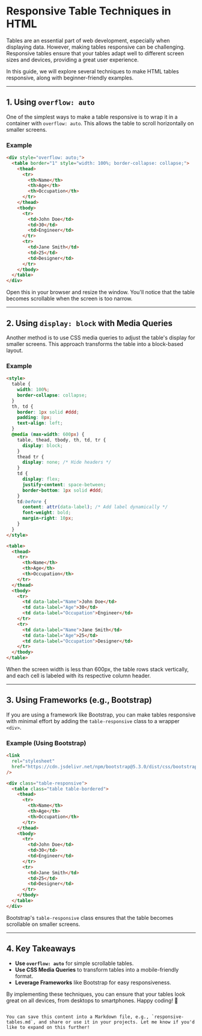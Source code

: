 
# Responsive Table Techniques in HTML

Tables are an essential part of web development, especially when displaying data. However, making tables responsive can be challenging. Responsive tables ensure that your tables adapt well to different screen sizes and devices, providing a great user experience.

In this guide, we will explore several techniques to make HTML tables responsive, along with beginner-friendly examples.

---

## 1. Using `overflow: auto`

One of the simplest ways to make a table responsive is to wrap it in a container with `overflow: auto`. This allows the table to scroll horizontally on smaller screens.

### Example

```html
<div style="overflow: auto;">
  <table border="1" style="width: 100%; border-collapse: collapse;">
    <thead>
      <tr>
        <th>Name</th>
        <th>Age</th>
        <th>Occupation</th>
      </tr>
    </thead>
    <tbody>
      <tr>
        <td>John Doe</td>
        <td>30</td>
        <td>Engineer</td>
      </tr>
      <tr>
        <td>Jane Smith</td>
        <td>25</td>
        <td>Designer</td>
      </tr>
    </tbody>
  </table>
</div>
```

Open this in your browser and resize the window. You'll notice that the table becomes scrollable when the screen is too narrow.

---

## 2. Using `display: block` with Media Queries

Another method is to use CSS media queries to adjust the table's display for smaller screens. This approach transforms the table into a block-based layout.

### Example

```html
<style>
  table {
    width: 100%;
    border-collapse: collapse;
  }
  th, td {
    border: 1px solid #ddd;
    padding: 8px;
    text-align: left;
  }
  @media (max-width: 600px) {
    table, thead, tbody, th, td, tr {
      display: block;
    }
    thead tr {
      display: none; /* Hide headers */
    }
    td {
      display: flex;
      justify-content: space-between;
      border-bottom: 1px solid #ddd;
    }
    td:before {
      content: attr(data-label); /* Add label dynamically */
      font-weight: bold;
      margin-right: 10px;
    }
  }
</style>

<table>
  <thead>
    <tr>
      <th>Name</th>
      <th>Age</th>
      <th>Occupation</th>
    </tr>
  </thead>
  <tbody>
    <tr>
      <td data-label="Name">John Doe</td>
      <td data-label="Age">30</td>
      <td data-label="Occupation">Engineer</td>
    </tr>
    <tr>
      <td data-label="Name">Jane Smith</td>
      <td data-label="Age">25</td>
      <td data-label="Occupation">Designer</td>
    </tr>
  </tbody>
</table>
```

When the screen width is less than 600px, the table rows stack vertically, and each cell is labeled with its respective column header.

---

## 3. Using Frameworks (e.g., Bootstrap)

If you are using a framework like Bootstrap, you can make tables responsive with minimal effort by adding the `table-responsive` class to a wrapper `<div>`.

### Example (Using Bootstrap)

```html
<link
  rel="stylesheet"
  href="https://cdn.jsdelivr.net/npm/bootstrap@5.3.0/dist/css/bootstrap.min.css"
/>

<div class="table-responsive">
  <table class="table table-bordered">
    <thead>
      <tr>
        <th>Name</th>
        <th>Age</th>
        <th>Occupation</th>
      </tr>
    </thead>
    <tbody>
      <tr>
        <td>John Doe</td>
        <td>30</td>
        <td>Engineer</td>
      </tr>
      <tr>
        <td>Jane Smith</td>
        <td>25</td>
        <td>Designer</td>
      </tr>
    </tbody>
  </table>
</div>
```

Bootstrap's `table-responsive` class ensures that the table becomes scrollable on smaller screens.

---

## 4. Key Takeaways

- **Use `overflow: auto`** for simple scrollable tables.
- **Use CSS Media Queries** to transform tables into a mobile-friendly format.
- **Leverage Frameworks** like Bootstrap for easy responsiveness.

By implementing these techniques, you can ensure that your tables look great on all devices, from desktops to smartphones. Happy coding! 🚀
```

You can save this content into a Markdown file, e.g., `responsive-tables.md`, and share or use it in your projects. Let me know if you'd like to expand on this further!